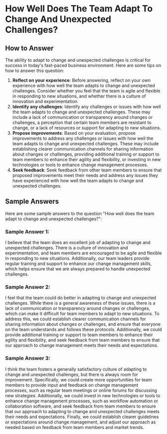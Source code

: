 How Well Does The Team Adapt To Change And Unexpected Challenges?
========================================================================================

How to Answer
-------------

The ability to adapt to change and unexpected challenges is critical for success in today's fast-paced business environment. Here are some tips on how to answer this question:

1. **Reflect on your experience**: Before answering, reflect on your own experience with how well the team adapts to change and unexpected challenges. Consider whether you feel that the team is agile and flexible in responding to new situations, and whether there is a culture of innovation and experimentation.
2. **Identify any challenges**: Identify any challenges or issues with how well the team adapts to change and unexpected challenges. These may include a lack of communication or transparency around changes or challenges, a perception that certain team members are resistant to change, or a lack of resources or support for adapting to new situations.
3. **Propose improvements**: Based on your evaluation, propose improvements to address any challenges or issues with how well the team adapts to change and unexpected challenges. These may include establishing clearer communication channels for sharing information about changes or challenges, providing additional training or support to team members to enhance their agility and flexibility, or investing in new technologies or tools to enhance change management processes.
4. **Seek feedback**: Seek feedback from other team members to ensure that proposed improvements meet their needs and address any issues they have experienced with how well the team adapts to change and unexpected challenges.

Sample Answers
--------------

Here are some sample answers to the question "How well does the team adapt to change and unexpected challenges?":

### Sample Answer 1:

I believe that the team does an excellent job of adapting to change and unexpected challenges. There is a culture of innovation and experimentation, and team members are encouraged to be agile and flexible in responding to new situations. Additionally, our team leaders provide regular training and support to enhance our change management skills, which helps ensure that we are always prepared to handle unexpected challenges.

### Sample Answer 2:

I feel that the team could do better in adapting to change and unexpected challenges. While there is a general awareness of these issues, there is a lack of communication or transparency around changes or challenges, which can make it difficult for team members to adapt to new situations. To address this, we could establish clearer communication channels for sharing information about changes or challenges, and ensure that everyone on the team understands and follows these protocols. Additionally, we could provide additional training or support to team members to enhance their agility and flexibility, and seek feedback from team members to ensure that our approach to change management meets their needs and expectations.

### Sample Answer 3:

I think the team fosters a generally satisfactory culture of adapting to change and unexpected challenges, but there is always room for improvement. Specifically, we could create more opportunities for team members to provide input and feedback on change management processes, such as regular team meetings or online forums for discussing new strategies. Additionally, we could invest in new technologies or tools to enhance change management processes, such as workflow automation or collaboration software, and seek feedback from team members to ensure that our approach to adapting to change and unexpected challenges meets their needs and expectations. Finally, we could establish clearer guidelines or expectations around change management, and adjust our approach as needed based on feedback from team members and market trends.
